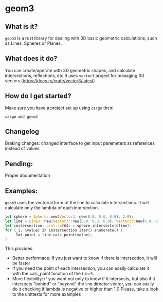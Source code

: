 # geom3

## What is it?
`geom3` is a rust library for dealing with 3D basic geometric calculations, such as Lines, Spheres or Planes.

## What does it do?
You can create/operate with 3D geometric shapes, and calculate intersections, reflections, etc
It uses `vector3` project for managing 3d vectors (https://docs.rs/crate/vector3/latest)

## How do I get started?
Make sure you have a project set up using `cargo` then:
```
cargo add geom3
```
## Changelog
Braking changes: changed interface to get input paremeters as references instead of values

## Pending:
Proper documentation

## Examples:
`geom3` uses the vectorial form of the line to calculate intersections. It will calculate only the lambda of each intersection.
```rust
let sphere = Sphere::new(Vector3::new(0.0, 0.0, 0.0), 2.0);
let line = Line3::new(Vector3::new(0.0, 0.0, 0.0), Vector3::new(0.0, 0.0, 10.0));
let instersection: List::<f64> = sphere.intersects(&line);
for (_i, &value) in instersection.iter().enumerate() {
     let point = line.calc_point(value);
}
```
This provides:
* Better performace: If you just want to know if there is intersection, It will be faster
* If you need the point of each intersection, you can easily calculate it with the calc_point function of the `Line3`.
* More flexibility: if you want not only to know if it intersects, but also if it intersects "behind" or "beyond" the line director vector, you can easily do it checking if lambda is negative or higher than 1.0
Please, take a look to the unittests for more examples
```
